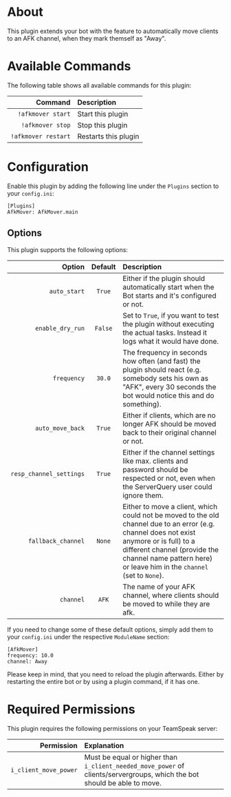 # About

This plugin extends your bot with the feature to automatically move clients to an AFK channel, when they mark themself as "Away".


# Available Commands

The following table shows all available commands for this plugin:

| Command | Description |
| ---: | :--- |
| `!afkmover start` | Start this plugin |
| `!afkmover stop` | Stop this plugin |
| `!afkmover restart` | Restarts this plugin |


# Configuration

Enable this plugin by adding the following line under the `Plugins` section to your `config.ini`:

```
[Plugins]
AfkMover: AfkMover.main
```

## Options

This plugin supports the following options:

| Option | Default | Description |
| ---: | :---: | :--- |
| `auto_start` | `True` | Either if the plugin should automatically start when the Bot starts and it's configured or not. |
| `enable_dry_run` | `False` | Set to `True`, if you want to test the plugin without executing the actual tasks. Instead it logs what it would have done. |
| `frequency` | `30.0` | The frequency in seconds how often (and fast) the plugin should react (e.g. somebody sets his own as "AFK", every 30 seconds the bot would notice this and do something). |
| `auto_move_back` | `True` | Either if clients, which are no longer AFK should be moved back to their original channel or not. |
| `resp_channel_settings` | `True` | Either if the channel settings like max. clients and password should be respected or not, even when the ServerQuery user could ignore them. |
| `fallback_channel` | `None` | Either to move a client, which could not be moved to the old channel due to an error (e.g. channel does not exist anymore or is full) to a different channel (provide the channel name pattern here) or leave him in the `channel` (set to `None`). |
| `channel` | `AFK` | The name of your AFK channel, where clients should be moved to while they are afk. |

If you need to change some of these default options, simply add them to your `config.ini` under the respective `ModuleName` section:

```
[AfkMover]
frequency: 10.0
channel: Away
```

Please keep in mind, that you need to reload the plugin afterwards. Either by restarting the entire bot or by using a plugin command, if it has one.


# Required Permissions

This plugin requires the following permissions on your TeamSpeak server:

| Permission | Explanation |
| ---: | :--- |
| `i_client_move_power` | Must be equal or higher than `i_client_needed_move_power` of clients/servergroups, which the bot should be able to move. |
